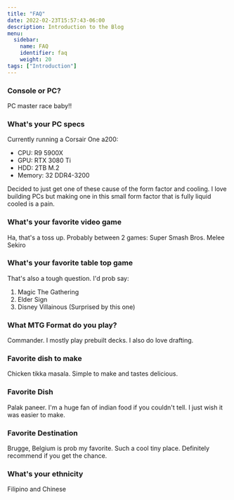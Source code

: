 ```yaml
---
title: "FAQ"
date: 2022-02-23T15:57:43-06:00
description: Introduction to the Blog
menu:
  sidebar:
    name: FAQ
    identifier: faq
    weight: 20
tags: ["Introduction"]
---
```


### Console or PC?
PC master race baby!!

### What's your PC specs
Currently running a Corsair One a200:
- CPU: R9 5900X
- GPU: RTX 3080 Ti
- HDD: 2TB M.2
- Memory: 32 DDR4-3200

Decided to just get one of these cause of the form factor and cooling.  I love building PCs but making one in this small form factor that is fully liquid cooled is a pain. 

### What's your favorite video game
Ha, that's a toss up.  Probably between 2 games:
Super Smash Bros. Melee
Sekiro

### What's your favorite table top game
That's also a tough question.  I'd prob say:
1. Magic The Gathering
2. Elder Sign
3. Disney Villainous (Surprised by this one)

### What MTG Format do you play?
Commander.  I mostly play prebuilt decks.  I also do love drafting.

### Favorite dish to make
Chicken tikka masala.  Simple to make and tastes delicious.

### Favorite Dish
Palak paneer.  I'm a huge fan of indian food if you couldn't tell.  I just wish it was easier to make.

### Favorite Destination
Brugge, Belgium is prob my favorite.  Such a cool tiny place.  Definitely recommend if you get the chance.

### What's your ethnicity 
Filipino and Chinese

